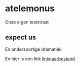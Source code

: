 # atelemonus
Onze eigen teststraat

## expect us
En andersoortige dramatiek

En hier is een link [linknaarbestand](/notities/README.md)

